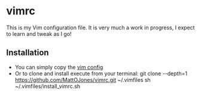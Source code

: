 # vimrc
This is my Vim configuration file. It is very much a work in progress, I expect to learn and tweak as I go!

## Installation
* You can simply copy the [vim config](https://github.com/MattOJones/vimrc/blob/master/vimrcs/vimconfig.vim)
* Or to clone and install execute from your terminal:
		git clone --depth=1 https://github.com/MattOJones/vimrc.git ~/.vimfiles
		sh ~/.vimfiles/install_vimrc.sh

